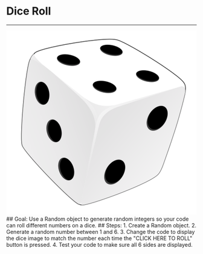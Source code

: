 
# Dice Roll
  <hr/>
  <img src="./images/dice.png"/>
## Goal:
   Use a Random object to generate random integers so your code can roll different numbers on a dice.
## Steps:
1. Create a Random object.
2. Generate a random number between 1 and 6.
3. Change the code to display the dice image to match the number each time the "CLICK HERE TO ROLL" button is pressed.
4. Test your code to make sure all 6 sides are displayed.
  
 

